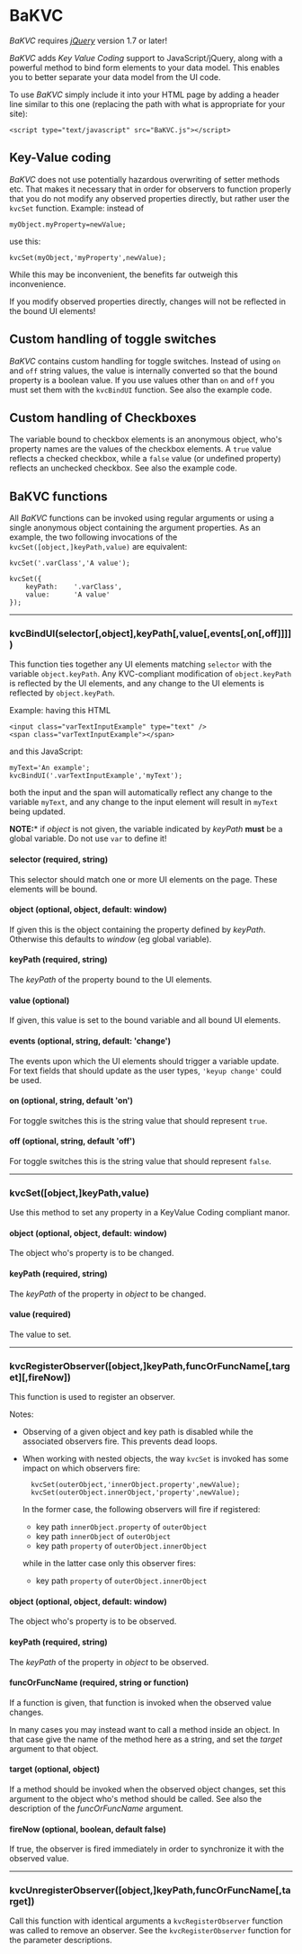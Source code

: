 # BaKVC

*BaKVC* requires [*jQuery*](http://jquery.com/) version 1.7 or later!

*BaKVC* adds *Key Value Coding* support to JavaScript/jQuery, along with a powerful method to bind form elements to your data model. This enables you to better separate your data model from the UI code.

To use *BaKVC* simply include it into your HTML page by adding a header line similar to this one (replacing the path with what is appropriate for your site):

	<script type="text/javascript" src="BaKVC.js"></script>


## Key-Value coding

*BaKVC* does not use potentially hazardous overwriting of setter methods etc. That makes it necessary that in order for observers to function properly that you do not modify any observed properties directly, but rather user the `kvcSet` function. Example: instead of

	myObject.myProperty=newValue;

use this:

	kvcSet(myObject,'myProperty',newValue);

While this may be inconvenient, the benefits far outweigh this inconvenience.

If you modify observed properties directly, changes will not be reflected in the bound UI elements!

## Custom handling of toggle switches

*BaKVC* contains custom handling for toggle switches. Instead of using `on` and `off` string values, the value is internally converted so that the bound property is a boolean value. If you use values other than `on` and `off` you must set them with the `kvcBindUI` function. See also the example code.

## Custom handling of Checkboxes

The variable bound to checkbox elements is an anonymous object, who's property names are the values of the checkbox elements. A `true` value reflects a checked checkbox, while a `false` value (or undefined property) reflects an unchecked checkbox. See also the example code.


## BaKVC functions

All *BaKVC* functions can be invoked using regular arguments or using a single anonymous object containing the argument properties. As an example, the two following invocations of the `kvcSet([object,]keyPath,value)` are equivalent:

	kvcSet('.varClass','A value');
	
	kvcSet({
		keyPath:	'.varClass',
		value:		'A value'
	});

---

### kvcBindUI(selector[,object],keyPath[,value[,events[,on[,off]]]])

This function ties together any UI elements matching `selector` with the variable `object.keyPath`. Any KVC-compliant modification of `object.keyPath` is reflected by the UI elements, and any change to the UI elements is reflected by `object.keyPath`.

Example: having this HTML

	<input class="varTextInputExample" type="text" />
	<span class="varTextInputExample"></span>

and this JavaScript:

	myText='An example';
	kvcBindUI('.varTextInputExample','myText');

both the input and the span will automatically reflect any change to the variable `myText`, and any change to the input element will result in `myText` being updated.

**NOTE:*** if *object* is not given, the variable indicated by *keyPath* **must** be a global variable. Do not use `var` to define it!

#### selector (required, string)

This selector should match one or more UI elements on the page. These elements will be bound.

#### object (optional, object, default: window)

If given this is the object containing the property defined by *keyPath*. Otherwise this defaults to *window* (eg global variable).

#### keyPath (required, string)

The *keyPath* of the property bound to the UI elements.

#### value (optional)

If given, this value is set to the bound variable and all bound UI elements.

#### events (optional, string, default: 'change')

The events upon which the UI elements should trigger a variable update. For text fields that should update as the user types, `'keyup change'` could be used.

#### on (optional, string, default 'on')

For toggle switches this is the string value that should represent `true`.

#### off (optional, string, default 'off')

For toggle switches this is the string value that should represent `false`.

---

### kvcSet([object,]keyPath,value)

Use this method to set any property in a KeyValue Coding compliant manor.

#### object (optional, object, default: window)

The object who's property is to be changed.

#### keyPath (required, string)

The *keyPath* of the property in *object* to be changed.

#### value (required)

The value to set.

---

### kvcRegisterObserver([object,]keyPath,funcOrFuncName[,target][,fireNow])

This function is used to register an observer.

Notes:

- Observing of a given object and key path is disabled while the associated observers fire. This prevents dead loops.

- When working with nested objects, the way `kvcSet` is invoked has some impact on which observers fire:

		kvcSet(outerObject,'innerObject.property',newValue);
		kvcSet(outerObject.innerObject,'property',newValue);
	
	In the former case, the following observers will fire if registered:
	
	- key path `innerObject.property` of `outerObject`
	- key path `innerObject` of `outerObject` 
	- key path `property` of `outerObject.innerObject` 
	
	while in the latter case only this observer fires:
	
	- key path `property` of `outerObject.innerObject` 


#### object (optional, object, default: window)

The object who's property is to be observed.

#### keyPath (required, string)

The *keyPath* of the property in *object* to be observed.

#### funcOrFuncName (required, string or function)

If a function is given, that function is invoked when the observed value changes.

In many cases you may instead want to call a method inside an object. In that case give the name of the method here as a string, and set the *target* argument to that object.

#### target (optional, object)

If a method should be invoked when the observed object changes, set this argument to the object who's method should be called. See also the description of the *funcOrFuncName* argument.

#### fireNow (optional, boolean, default false)

If true, the observer is fired immediately in order to synchronize it with the observed value.

---

### kvcUnregisterObserver([object,]keyPath,funcOrFuncName[,target])

Call this function with identical arguments a `kvcRegisterObserver` function was called to remove an observer. See the `kvcRegisterObserver` function for the parameter descriptions.
